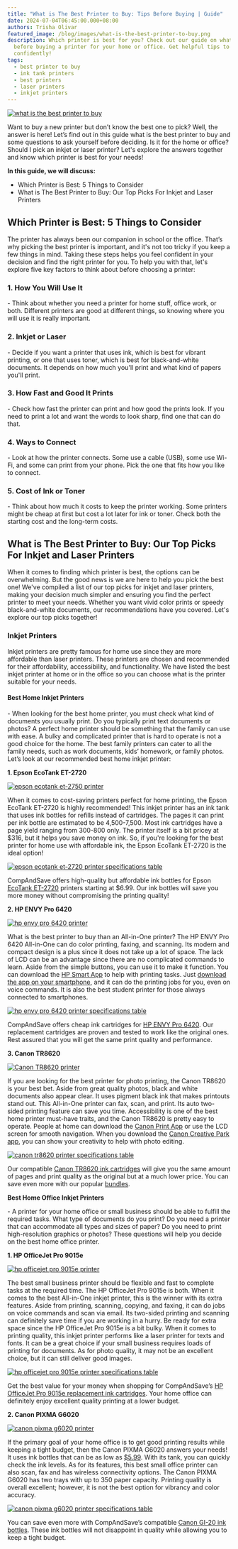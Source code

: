 ```yaml
---
title: "What is The Best Printer to Buy: Tips Before Buying | Guide"
date: 2024-07-04T06:45:00.000+08:00
authors: Trisha Olivar
featured_image: /blog/images/what-is-the-best-printer-to-buy.png
description: Which printer is best for you? Check out our guide on what to know
  before buying a printer for your home or office. Get helpful tips to decide
  confidently!
tags:
  - best printer to buy
  - ink tank printers
  - best printers
  - laser printers
  - inkjet printers
---
```

[![what is the best printer to buy](/blog/images/what-is-the-best-printer-to-buy.png "What is The Best Printer to Buy")](/blog/images/what-is-the-best-printer-to-buy.png)

Want to buy a new printer but don’t know the best one to pick? Well, the answer is here! Let’s find out in this guide what is the best printer to buy and some questions to ask yourself before deciding. Is it for the home or office? Should I pick an inkjet or laser printer? Let's explore the answers together and know which printer is best for your needs!

**In this guide, we will discuss:**

* Which Printer is Best: 5 Things to Consider
* What is The Best Printer to Buy: Our Top Picks For Inkjet and Laser Printers

## Which Printer is Best: 5 Things to Consider

The printer has always been our companion in school or the office. That’s why picking the best printer is important, and it's not too tricky if you keep a few things in mind. Taking these steps helps you feel confident in your decision and find the right printer for you. To help you with that, let's explore five key factors to think about before choosing a printer:

### 1. How You Will Use It

\- Think about whether you need a printer for home stuff, office work, or both. Different printers are good at different things, so knowing where you will use it is really important. 

### 2. Inkjet or Laser

\- Decide if you want a printer that uses ink, which is best for vibrant printing, or one that uses toner, which is best for black-and-white documents. It depends on how much you'll print and what kind of papers you'll print.

### 3. How Fast and Good It Prints

\- Check how fast the printer can print and how good the prints look. If you need to print a lot and want the words to look sharp, find one that can do that.

### 4. Ways to Connect

\- Look at how the printer connects. Some use a cable (USB), some use Wi-Fi, and some can print from your phone. Pick the one that fits how you like to connect.

### 5. Cost of Ink or Toner

\- Think about how much it costs to keep the printer working. Some printers might be cheap at first but cost a lot later for ink or toner. Check both the starting cost and the long-term costs.

## What is The Best Printer to Buy: Our Top Picks For Inkjet and Laser Printers

When it comes to finding which printer is best, the options can be overwhelming. But the good news is we are here to help you pick the best one! We've compiled a list of our top picks for inkjet and laser printers, making your decision much simpler and ensuring you find the perfect printer to meet your needs. Whether you want vivid color prints or speedy black-and-white documents, our recommendations have you covered. Let's explore our top picks together!

### Inkjet Printers

Inkjet printers are pretty famous for home use since they are more affordable than laser printers. These printers are chosen and recommended for their affordability, accessibility, and functionality. We have listed the best inkjet printer at home or in the office so you can choose what is the printer suitable for your needs.

#### **Best Home Inkjet Printers**

\- When looking for the best home printer, you must check what kind of documents you usually print. Do you typically print text documents or photos? A perfect home printer should be something that the family can use with ease. A bulky and complicated printer that is hard to operate is not a good choice for the home. The best family printers can cater to all the family needs, such as work documents, kids’ homework, or family photos. Let’s look at our recommended best home inkjet printer:

**1. Epson EcoTank ET-2720**

[![epson ecotank et-2750 printer](/blog/images/best-printer-1.png "Epson EcoTank ET-2720 printer")](/blog/images/best-printer-1.png)

When it comes to cost-saving printers perfect for home printing, the Epson EcoTank ET-2720 is highly recommended! This inkjet printer has an ink tank that uses ink bottles for refills instead of cartridges. The pages it can print per ink bottle are estimated to be 4,500-7,500. Most ink cartridges have a page yield ranging from 300-800 only. The printer itself is a bit pricey at $316, but it helps you save money on ink. So, if you're looking for the best printer for home use with affordable ink, the Epson EcoTank ET-2720 is the ideal option!

[![epson ecotank et-2720 printer specifications table](/blog/images/best-printer-2.png "Epson EcoTank ET-2720 Printer Specifications Table")](/blog/images/best-printer-2.png)

CompAndSave offers high-quality but affordable ink bottles for Epson [EcoTank ET-2720](https://www.compandsave.com/epson/ecotank/et-2720-ink-cartridges) printers starting at $6.99. Our ink bottles will save you more money without compromising the printing quality!

**2. HP ENVY Pro 6420**

[![hp envy pro 6420 printer](/blog/images/best-printer-3.png "HP ENVY Pro 6420 Printer")](/blog/images/best-printer-3.png)

What is the best printer to buy than an All-in-One printer? The HP ENVY Pro 6420 All-in-One can do color printing, faxing, and scanning. Its modern and compact design is a plus since it does not take up a lot of space. The lack of LCD can be an advantage since there are no complicated commands to learn. Aside from the simple buttons, you can use it to make it function. You can download the [HP Smart App](https://www.hpsmart.com/gb/en) to help with printing tasks. Just [download the app on your smartphone](https://support.hp.com/us-en/document/ish_1716406-1413451-16), and it can do the printing jobs for you, even on voice commands. It is also the best student printer for those always connected to smartphones.

[![hp envy pro 6420 printer specifications table](/blog/images/best-printer-4.png "HP Envy Pro 6420 Printer Specifications Table")](/blog/images/best-printer-4.png)

CompAndSave offers cheap ink cartridges for [HP ENVY Pro 6420](https://www.compandsave.com/hp/envy/6420e-all-in-one-ink-cartridges). Our replacement cartridges are proven and tested to work like the original ones. Rest assured that you will get the same print quality and performance.

**3. Canon TR8620**

[![Canon TR8620 printer](/blog/images/best-printer-5.png "Canon TR8620 Printer")](/blog/images/best-printer-5.png)

If you are looking for the best printer for photo printing, the Canon TR8620 is your best bet. Aside from great quality photos, black and white documents also appear clear. It uses pigment black ink that makes printouts stand out. This All-in-One printer can fax, scan, and print. Its auto two-sided printing feature can save you time. Accessibility is one of the best home printer must-have traits, and the Canon TR8620 is pretty easy to operate. People at home can download the [Canon Print App](https://www.canon.com.cy/apps/canon-print-inkjet-selphy-app/) or use the LCD screen for smooth navigation. When you download the [Canon Creative Park app](https://creativepark.canon/en/index.html), you can show your creativity to help with photo editing.

[![canon tr8620 printer specifications table](/blog/images/best-printer-6.png "Canon TR8620 Printer Specifications Table")](/blog/images/best-printer-6.png)

Our compatible [Canon TR8620 ink cartridges](https://www.compandsave.com/canon/pixma/tr8620-ink-cartridges) will give you the same amount of pages and print quality as the original but at a much lower price. You can save even more with our popular [bundles](https://www.compandsave.com/canon/bci-6-ink-cartridges/bci-6-10-combo).

**Best Home Office Inkjet Printers**

\- A printer for your home office or small business should be able to fulfill the required tasks. What type of documents do you print? Do you need a printer that can accommodate all types and sizes of paper? Do you need to print high-resolution graphics or photos? These questions will help you decide on the best home office printer.

**1. HP OfficeJet Pro 9015e**

[![hp officejet pro 9015e printer](/blog/images/best-printer-7.png "HP OfficeJet Pro 9015e Printer")](/blog/images/best-printer-7.png)

The best small business printer should be flexible and fast to complete tasks at the required time. The HP OfficeJet Pro 9015e is both. When it comes to the best All-in-One inkjet printer, this is the winner with its extra features. Aside from printing, scanning, copying, and faxing, it can do jobs on voice commands and scan via email. Its two-sided printing and scanning can definitely save time if you are working in a hurry. Be ready for extra space since the HP OfficeJet Pro 9015e is a bit bulky. When it comes to printing quality, this inkjet printer performs like a laser printer for texts and fonts. It can be a great choice if your small business requires loads of printing for documents. As for photo quality, it may not be an excellent choice, but it can still deliver good images.

[![hp officejet pro 9015e printer specifications table](/blog/images/best-printer-8.png "HP OfficeJet Pro 9015e Printer Specifications Table")](/blog/images/best-printer-8.png)

Get the best value for your money when shopping for CompAndSave’s [HP OfficeJet Pro 9015e replacement ink cartridges](https://www.compandsave.com/hp/officejet/pro-9015e-all-in-one-ink-cartridges). Your home office can definitely enjoy excellent quality printing at a lower budget.

**2. Canon PIXMA G6020**

[![canon pixma g6020 printer](/blog/images/best-printer-9.png "Canon PIXMA G6020 Printer")](/blog/images/best-printer-9.png)

If the primary goal of your home office is to get good printing results while keeping a tight budget, then the Canon PIXMA G6020 answers your needs! It uses ink bottles that can be as low as [$5.99](https://www.compandsave.com/canon/pixma/g6020-ink-cartridges). With its tank, you can quickly check the ink levels. As for its features, this best small office printer can also scan, fax and has wireless connectivity options. The Canon PIXMA G6020 has two trays with up to 350 paper capacity. Printing quality is overall excellent; however, it is not the best option for vibrancy and color accuracy.

[![canon pixma g6020 printer specifications table](/blog/images/best-printer-10.png "Canon PIXMA G6020 Printer Specifications Table")](/blog/images/best-printer-10.png)

You can save even more with CompAndSave’s compatible [Canon GI-20 ink bottles](https://www.compandsave.com/canon/pixma/g6020-ink-cartridges). These ink bottles will not disappoint in quality while allowing you to keep a tight budget.
